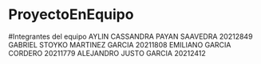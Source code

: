 # ProyectoEnEquipo

#Integrantes del equipo
AYLIN CASSANDRA PAYAN SAAVEDRA 20212849
GABRIEL STOYKO MARTINEZ GARCIA 20211808
EMILIANO GARCIA CORDERO 20211779
ALEJANDRO JUSTO GARCIA 20212412
